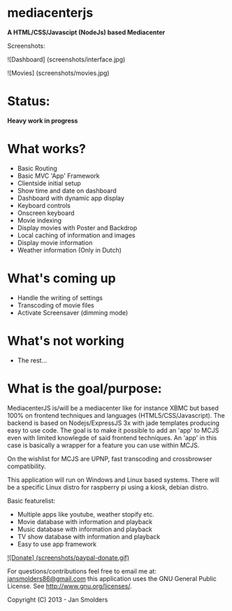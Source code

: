 mediacenterjs
=============

__A HTML/CSS/Javascipt (NodeJs) based Mediacenter__

Screenshots: 

![Dashboard] (screenshots/interface.jpg)

![Movies] (screenshots/movies.jpg)

Status: 
=======

__Heavy work in progress__
		
What works?
===========

* Basic Routing
* Basic MVC 'App' Framework
* Clientside initial setup
* Show time and date on dashboard
* Dashboard with dynamic app display
* Keyboard controls
* Onscreen keyboard
* Movie indexing
* Display movies with Poster and Backdrop
* Local caching of information and images
* Display movie information
* Weather information (Only in Dutch)

What's coming up
=================

* Handle the writing of settings
* Transcoding of movie files
* Activate Screensaver (dimming mode)

What's not working
==================

* The rest...

What is the goal/purpose:
=========================

MediacenterJS is/will be a mediacenter like for instance XBMC but based 100% on frontend techniques and languages (HTML5/CSS/Javascript).
The backend is based on Nodejs/ExpressJS 3x with jade templates producing easy to use code. 
The goal is to make it possible to add an 'app' to MCJS even with limited knowlegde of said frontend techniques. 
An 'app' in this case is basically a wrapper for a feature you can use within MCJS.

On the wishlist for MCJS are UPNP, fast transcoding and crossbrowser compatibility.

This application will run on Windows and Linux based systems. 
There will be a specific Linux distro for raspberry pi using a kiosk, debian distro.

Basic featurelist:

* Multiple apps like youtube, weather stopify etc.
* Movie database with information and playback
* Music database with information and playback
* TV show database with information and playback 
* Easy to use app framework

[![Donate] (screenshots/paypal-donate.gif)](https://www.paypal.com/cgi-bin/webscr?cmd=_s-xclick&hosted_button_id=DHV3M4SST8C5L)

For questions/contributions feel free to email me at: jansmolders86@gmail.com
this application uses the GNU General Public License. See <http://www.gnu.org/licenses/>.

Copyright (C) 2013 - Jan Smolders
